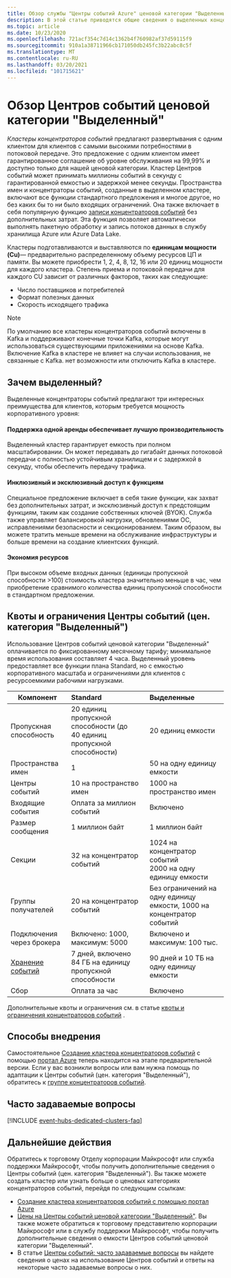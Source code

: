 ```yaml
---
title: Обзор службы "Центры событий Azure" ценовой категории "Выделенный" | Документация Майкрософт
description: В этой статье приводятся общие сведения о выделенных концентраторах событий Azure, которые предлагают развертывания концентраторов событий с одним клиентом.
ms.topic: article
ms.date: 10/23/2020
ms.openlocfilehash: 721acf354c7d14c1362b4f760982af37d59115f9
ms.sourcegitcommit: 910a1a38711966cb171050db245fc3b22abc8c5f
ms.translationtype: MT
ms.contentlocale: ru-RU
ms.lasthandoff: 03/20/2021
ms.locfileid: "101715621"
---
```

# <a name="overview-of-event-hubs-dedicated"></a>Обзор Центров событий ценовой категории "Выделенный"

*Кластеры концентраторов событий* предлагают развертывания с одним клиентом для клиентов с самыми высокими потребностями в потоковой передаче. Это предложение с одним клиентом имеет гарантированное соглашение об уровне обслуживания на 99,99% и доступно только для нашей ценовой категории. Кластер Центров событий может принимать миллионы событий в секунду с гарантированной емкостью и задержкой менее секунды. Пространства имен и концентраторы событий, созданные в выделенном кластере, включают все функции стандартного предложения и многое другое, но без каких бы то ни было входящих ограничений. Она также включает в себя популярную функцию [записи концентраторов событий](event-hubs-capture-overview.md) без дополнительных затрат. Эта функция позволяет автоматически выполнять пакетную обработку и запись потоков данных в службу хранилища Azure или Azure Data Lake. 

Кластеры подготавливаются и выставляются по **единицам мощности (Cu)**— предварительно распределенному объему ресурсов ЦП и памяти. Вы можете приобрести 1, 2, 4, 8, 12, 16 или 20 единиц мощности для каждого кластера. Степень приема и потоковой передачи для каждого CU зависит от различных факторов, таких как следующие: 

- Число поставщиков и потребителей
- Формат полезных данных
- Скорость исходящего трафика

> [!NOTE]
> По умолчанию все кластеры концентраторов событий включены в Kafka и поддерживают конечные точки Kafka, которые могут использоваться существующими приложениями на основе Kafka. Включение Kafka в кластере не влияет на случаи использования, не связанные с Kafka. нет возможности или отключить Kafka в кластере.

## <a name="why-dedicated"></a>Зачем выделенный?

Выделенные концентраторы событий предлагают три интересных преимущества для клиентов, которым требуется мощность корпоративного уровня:

#### <a name="single-tenancy-guarantees-capacity-for-better-performance"></a>Поддержка одной аренды обеспечивает лучшую производительность

Выделенный кластер гарантирует емкость при полном масштабировании. Он может передавать до гигабайт данных потоковой передачи с полностью устойчивым хранилищем и с задержкой в секунду, чтобы обеспечить передачу трафика. 

#### <a name="inclusive-and-exclusive-access-to-features"></a>Инклюзивный и эксклюзивный доступ к функциям 
Специальное предложение включает в себя такие функции, как захват без дополнительных затрат, и эксклюзивный доступ к предстоящим функциям, таким как создание собственных ключей (BYOK). Служба также управляет балансировкой нагрузки, обновлениями ОС, исправлениями безопасности и секционированием. Таким образом, вы можете тратить меньше времени на обслуживание инфраструктуры и больше времени на создание клиентских функций.  

#### <a name="cost-savings"></a>Экономия ресурсов
При высоком объеме входных данных (единицы пропускной способности >100) стоимость кластера значительно меньше в час, чем приобретение сравнимого количества единиц пропускной способности в стандартном предложении.


## <a name="event-hubs-dedicated-quotas-and-limits"></a>Квоты и ограничения Центры событий (цен. категория "Выделенный")

Использование Центров событий ценовой категории "Выделенный" оплачивается по фиксированному месячному тарифу; минимальное время использования составляет 4 часа. Выделенный уровень предоставляет все функции плана Standard, но с емкостью корпоративного масштаба и ограничениями для клиентов с ресурсоемкими рабочими нагрузками. 

| Компонент | Standard | Выделенные |
| --- |:---|:---|
| Пропускная способность | 20 единиц пропускной способности (до 40 единиц пропускной способности) | 20 единиц емкости |
| Пространства имен |  1 | 50 на одну единицу емкости |
| Центры событий |  10 на пространство имен | 1000 на пространство имен |
| Входящие события | Оплата за миллион событий | Включено |
| Размер сообщения | 1 миллион байт | 1 миллион байт |
| Секции | 32 на концентратор событий | 1024 на концентратор событий<br/>2000 на одну единицу емкости |
| Группы получателей | 20 на концентратор событий | Без ограничений на одну единицу емкости, 1000 на концентратор событий |
| Подключения через брокера | Включено: 1000, максимум: 5000 | Включено и максимум: 100 тыс. |
| [Хранение событий](event-hubs-features.md#event-retention) | 7 дней, включено 84 ГБ на единицу пропускной способности | 90 дней и 10 ТБ на одну единицу емкости |
| Сбор | Оплата за час | Включено |

Дополнительные квоты и ограничения см. в статье [квоты и ограничения концентраторов событий](event-hubs-quotas.md) .

## <a name="how-to-onboard"></a>Способы внедрения

Самостоятельное [Создание кластера концентраторов событий](event-hubs-dedicated-cluster-create-portal.md) с помощью [портал Azure](https://aka.ms/eventhubsclusterquickstart) теперь находится на этапе предварительной версии. Если у вас возникли вопросы или вам нужна помощь по адаптации к Центры событий (цен. категория "Выделенный"), обратитесь к [группе концентраторов событий](mailto:askeventhubs@microsoft.com).

## <a name="faqs"></a>Часто задаваемые вопросы

[!INCLUDE [event-hubs-dedicated-clusters-faq](../../includes/event-hubs-dedicated-clusters-faq.md)]

## <a name="next-steps"></a>Дальнейшие действия

Обратитесь к торговому Отделу корпорации Майкрософт или служба поддержки Майкрософт, чтобы получить дополнительные сведения о Центры событий (цен. категория "Выделенный"). Вы также можете создать кластер или узнать больше о ценовых категориях концентраторов событий, перейдя по следующим ссылкам:

- [Создание кластера концентраторов событий с помощью портал Azure](https://aka.ms/eventhubsclusterquickstart) 
- [Цены на Центры событий ценовой категории "Выделенный"](https://azure.microsoft.com/pricing/details/event-hubs/). Вы также можете обратиться к торговому представителю корпорации Майкрософт или в службу поддержки Майкрософт, чтобы получить дополнительные сведения о емкости Центров событий ценовой категории "Выделенный".
- В статье [Центры событий: часто задаваемые вопросы](event-hubs-faq.md) вы найдете сведения о ценах на использование Центров событий и ответы на некоторые часто задаваемые вопросы о них.
